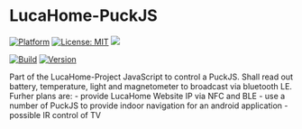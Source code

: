 # LucaHome-PuckJS

[![Platform](https://img.shields.io/badge/platform-PuckJS-yellow.svg)](http://www.puck-js.com/)
[![License: MIT](https://img.shields.io/badge/License-MIT-blue.svg)](https://opensource.org/licenses/MIT)
<a target="_blank" href="https://www.paypal.me/GuepardoApps" title="Donate using PayPal"><img src="https://img.shields.io/badge/paypal-donate-blue.svg" /></a>

[![Build](https://img.shields.io/badge/build-na-yellow.svg)](https://github.com/GuepardoApps/LucaHome-PuckJS)
[![Version](https://img.shields.io/badge/version-v0.0.1.170703-blue.svg)](https://github.com/GuepardoApps/LucaHome-PuckJS)

Part of the LucaHome-Project
JavaScript to control a PuckJS. Shall read out battery, temperature, light and magnetometer to broadcast via bluetooth LE.
Furher plans are:
	-	provide LucaHome Website IP via NFC and BLE
	-	use a number of PuckJS to provide indoor navigation for an android application
	-	possible IR control of TV
